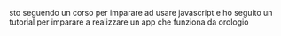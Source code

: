 sto seguendo un corso per imparare ad usare javascript e ho seguito un tutorial per imparare a realizzare un app che funziona da orologio
